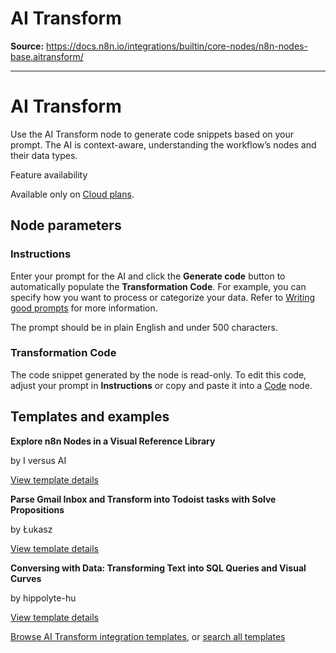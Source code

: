 # AI Transform

**Source:** https://docs.n8n.io/integrations/builtin/core-nodes/n8n-nodes-base.aitransform/

---

# AI Transform

Use the AI Transform node to generate code snippets based on your prompt. The AI is context-aware, understanding the workflow’s nodes and their data types.

Feature availability

Available only on [Cloud plans](../../../../manage-cloud/overview/).

## Node parameters

### Instructions

Enter your prompt for the AI and click the **Generate code** button to automatically populate the **Transformation Code**. For example, you can specify how you want to process or categorize your data. Refer to [Writing good prompts](../../../../code/ai-code/#writing-good-prompts) for more information.

The prompt should be in plain English and under 500 characters.

### Transformation Code

The code snippet generated by the node is read-only. To edit this code, adjust your prompt in **Instructions** or copy and paste it into a [Code](../n8n-nodes-base.code/) node.

## Templates and examples

**Explore n8n Nodes in a Visual Reference Library**

by I versus AI

[View template details](https://n8n.io/workflows/3891-explore-n8n-nodes-in-a-visual-reference-library/)

**Parse Gmail Inbox and Transform into Todoist tasks with Solve Propositions**

by Łukasz

[View template details](https://n8n.io/workflows/3507-parse-gmail-inbox-and-transform-into-todoist-tasks-with-solve-propositions/)

**Conversing with Data: Transforming Text into SQL Queries and Visual Curves**

by hippolyte-hu

[View template details](https://n8n.io/workflows/3497-conversing-with-data-transforming-text-into-sql-queries-and-visual-curves/)

[Browse AI Transform integration templates](https://n8n.io/integrations/ai-transform/), or [search all templates](https://n8n.io/workflows/)
